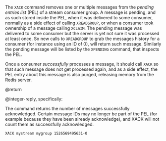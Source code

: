 The `XACK` command removes one or multiple messages from the _pending entries
list_ (PEL) of a stream consumer group. A message is pending, and as such stored
inside the PEL, when it was delivered to some consumer, normally as a side
effect of calling `XREADGROUP`, or when a consumer took ownership of a message
calling `XCLAIM`. The pending message was delivered to some consumer but the
server is yet not sure it was processed at least once. So new calls to
`XREADGROUP` to grab the messages history for a consumer (for instance using an
ID of 0), will return such message. Similarly the pending message will be listed
by the `XPENDING` command, that inspects the PEL.

Once a consumer _successfully_ processes a message, it should call `XACK` so
that such message does not get processed again, and as a side effect, the PEL
entry about this message is also purged, releasing memory from the Redis server.

@return

@integer-reply, specifically:

The command returns the number of messages successfully acknowledged. Certain
message IDs may no longer be part of the PEL (for example because they have been
already acknowledge), and XACK will not count them as successfully acknowledged.

```cli
XACK mystream mygroup 1526569495631-0
```
